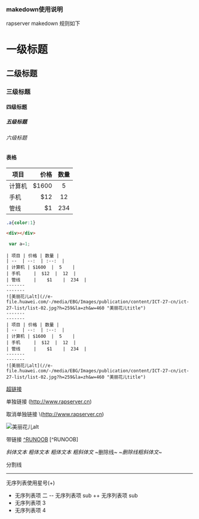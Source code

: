 ### makedown使用说明

rapserver makedown 规则如下

<!--标题 -->

# 一级标题
## 二级标题
### 三级标题
#### 四级标题
##### 五级标题
###### 六级标题

<!--表格 -->

#### 表格

| 项目 | 价格 | 数量 |
| --  | --:  | :--:  |
| 计算机 | $1600  |  5    |
| 手机     |  $12  |  12  |
| 管线     |    $1    |  234  |

<!--代码-->

``` css
.a{color:1}
```

``` html
<div></div>
```

``` javascript
 var a=1;
```


<!--浮动 布局 -->

``` col3
| 项目 | 价格 | 数量 |
| --  | --:  | :--:  |
| 计算机 | $1600  |  5    |
| 手机     |  $12  |  12  |
| 管线     |    $1    |  234  |
-------
-------
![美丽花儿alt](//e-file.huawei.com/-/media/EBG/Images/publication/content/ICT-27-cn/ict-27-list/list-02.jpg?h=259&la=zh&w=460 "美丽花儿title")
-------
-------
| 项目 | 价格 | 数量 |
| --  | --:  | :--:  |
| 计算机 | $1600  |  5    |
| 手机     |  $12  |  12  |
| 管线     |    $1    |  234  |
-------
-------
![美丽花儿alt](//e-file.huawei.com/-/media/EBG/Images/publication/content/ICT-27-cn/ict-27-list/list-02.jpg?h=259&la=zh&w=460 "美丽花儿title")

```

<!--链接相关-->

[超链接](http://www.rapserver.cn "超链接")

单独链接
(http://www.rapserver.cn)

取消单独链接
\\(http://www.rapserver.cn)

<!-- 图片 -->

![美丽花儿alt](//e-file.huawei.com/-/media/EBG/Images/publication/content/ICT-27-cn/ict-27-list/list-02.jpg?h=259&la=zh&w=460 "美丽花儿title")


<!-- 按钮 -->
带链接 [^RUNOOB](http://www.rapserver.cn "btn-danger")
[^RUNOOB]

<!--文本相关-->

*斜体文本*
_粗体文本_
*_粗体文本_*
_*粗斜体文*_
~删除线~
~_*删除线粗斜体文*_~


<!--分割线-->

分割线
***

<!--折叠菜单-->

无序列表使用星号(+)

+ 无序列表项 二
   -- 无序列表项 sub
   ++ 无序列表项 sub
+ 无序列表项 3
+ 无序列表项 4



<!--没有块规则 使用code模式-->

<!--目前还不支持流程图的绘制-->

